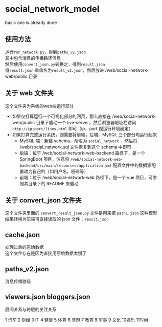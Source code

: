 # social_network_model

basic one is already done

## 使用方法
运行`run_network.py`，得到`paths_v2.json`  
其中包含消息的传播路径信息  
然后使用`convert_json.py`转换之，得到`result.json`  
将`result.json` 重命名为`result_v2.json`，然后放进 /web/social-network-web/public 目录

## 关于 web 文件夹

这个文件夹为系统的web端运行部分

- 如果仅打算运行一个可视化部分的网页，那么直接在 /web/social-network-web/public 目录下启动一个 live-server，然后浏览器地址栏访问  `http://ip:port/lines.html`  即可（ip，port 视运行环境而定）
- 如果打算完整运行系统，则需要将前端，后端，MySQL 三个部分均运行起来
  - MySQL 端：新建 schema，命名为 `social_network` ，然后将 /web/social_network.sql 文件恢复到这个 schema 中即可
  - 后端：位于 /web/social-network-web-backend 路径下，是一个 SpringBoot 项目，注意将 `/web/social-network-web-backend/src/main/resources/application.yml`  配置文件中的数据源配置改为自己的（如用户名，密码等）
  - 前端：位于 /web/social-network-web 路径下，是一个 vue 项目，可参照其目录下的 README 来启动

## 关于 convert_json 文件夹

这个文件夹里面的 `convert_result_json.py` 文件是用来把 `path1.json` 这种模型结果转换为前端可直接读取的 json 文件：`result.json`

## cache.json

处理过后的原始数据  
这个文件存在是因为直接用原始数据太慢了

## paths_v2.json

消息传播路径

## viewers.json bloggers.json

层间关系与跨层的关注关系


1 汽车
2 财经
3 IT
4 健康
5 体育
6 旅游
7 教育
8 军事
9 文化
10娱乐
11时尚
